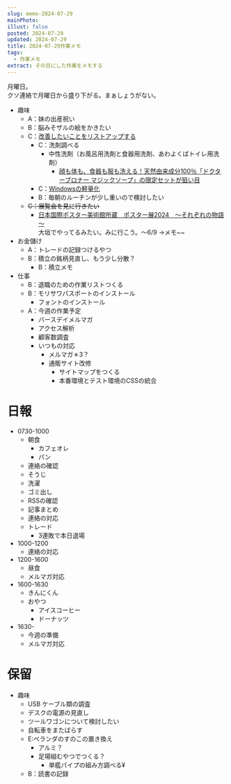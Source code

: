 ```yaml
---
slug: memo-2024-07-29
mainPhoto: 
illust: false
posted: 2024-07-29
updated: 2024-07-29
title: 2024-07-29作業メモ
tags:
  - 作業メモ
extract: その日にした作業をメモする
---
```

  
月曜日。  
クソ連絡で月曜日から盛り下がる。まぁしょうがない。

- 趣味
  - A：妹の出産祝い
  - B：脳みそザルの絵をかきたい
  - C：[改善したいことをリストアップする](2022-03-07-改善したいこと・欲しいもの・やりたいこと.md) 
    - C：洗剤調べる
      - 中性洗剤（お風呂用洗剤と食器用洗剤、あわよくばトイレ用洗剤）
        - [顔も体も、食器も服も洗える！天然由来成分100％「ドクターブロナー マジックソープ」の限定セットが狙い目](https://www.bepal.net/archives/431622)  
    - C：[Windowsの軽量化](https://gigazine.net/news/20240706-win-debloat-tool/)
    - B：毎朝のルーチンが少し重いので検討したい
  - ~~C：展覧会を見に行きたい~~
    - [日本国際ポスター美術館所蔵　ポスター展2024　～それぞれの物語～](https://www.japandesign.ne.jp/event/postermuseum-ogaki-2024/)  
    大垣でやってるみたい。みに行こう。〜6/9
      →メモ~~
- お金儲け
  - A：トレードの記録つけるやつ
  - B：積立の銘柄見直し、もう少し分散？
      - B：積立メモ
- 仕事
  - B：退職のための作業リストつくる
  - B：モリサワパスポートのインストール
    - フォントのインストール
  - A：今週の作業予定
      - バースデイメルマガ
      - アクセス解析
      - 顧客数調査
    - いつもの対応 
      - メルマガ＊3？
      - 通販サイト改修
        - サイトマップをつくる
        - 本番環境とテスト環境のCSSの統合

# 日報

- 0730-1000
  - 朝食
    - カフェオレ
    - パン
  - 連絡の確認
  - そうじ
  - 洗濯
  - ゴミ出し
  - RSSの確認
  - 記事まとめ
  - 連絡の対応
  - トレード
    - 3連敗で本日退場
- 1000-1200
  - 連絡の対応
- 1200-1600
  - 昼食
  - メルマガ対応
- 1600-1630
  - きんにくん
  - おやつ
    - アイスコーヒー
    - ドーナッツ
- 1630-
  - 今週の準備
  - メルマガ対応
# 保留

- 趣味
  - USB ケーブル類の調査
  - デスクの電源の見直し
  - ツールワゴンについて検討したい
  - 自転車をまたばらす
  - E:ベランダのすのこの置き換え
    - アルミ？
    - 足場組むやつでつくる？
      - 単艦パイプの組み方調べる¥
  - B：読書の記録
